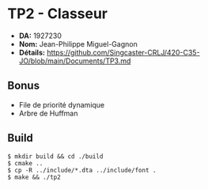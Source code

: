 # TP2 - Classeur

- **DA:** 1927230
- **Nom:** Jean-Philippe Miguel-Gagnon
- **Détails:** https://github.com/Singcaster-CRLJ/420-C35-JO/blob/main/Documents/TP3.md

## Bonus
- File de priorité dynamique
- Arbre de Huffman

## Build
    $ mkdir build && cd ./build
    $ cmake ..
    $ cp -R ../include/*.dta ../include/font .
    $ make && ./tp2
